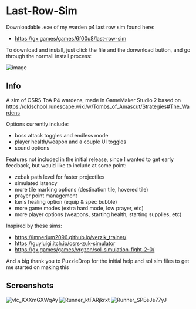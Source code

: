 # Last-Row-Sim
Downloadable .exe of my warden p4 last row sim found here:
- https://gx.games/games/6f00u8/last-row-sim

To download and install, just click the file and the donwnload button, and go through the normall install process:

![image](https://github.com/burntfish44/Last-Row-Sim/assets/14120647/64715da0-bd3b-4f66-bed3-d9c060e026aa)

## Info

A sim of OSRS ToA P4 wardens, made in GameMaker Studio 2 based on https://oldschool.runescape.wiki/w/Tombs_of_Amascut/Strategies#The_Wardens

Options currently include:
  - boss attack toggles and endless mode
  - player health/weapon and a couple UI toggles
  - sound options

Features not included in the initial release, since I wanted to get early feedback, but would like to include at some point:
  - zebak path level for faster projectiles
  - simulated latency
  - more tile marking options (destination tile, hovered tile)
  - prayer point management
  - keris healing option (equip & spec bubble)
  - more game modes (extra hard mode, low prayer, etc)
  - more player options (weapons, starting health, starting supplies, etc)
  
Inspired by these sims:

  - https://lmperium2096.github.io/verzik_trainer/
  - https://guyluigi.itch.io/osrs-zuk-simulator
  - https://gx.games/games/vrgzcn/sol-simulation-fight-2-0/

And a big thank you to PuzzleDrop for the initial help and sol sim files to get me started on making this

## Screenshots

![vlc_KXXmGXWqAy](https://github.com/burntfish44/Last-Row-Sim/assets/14120647/54171fc9-d321-47a6-8c8f-c5528e745f99)
![Runner_ktFARjkrxt](https://github.com/burntfish44/Last-Row-Sim/assets/14120647/084be546-6cfc-4961-be3e-653735fe8042)
![Runner_SPEeJe77yJ](https://github.com/burntfish44/Last-Row-Sim/assets/14120647/dbab5352-1aba-4a1c-8c3d-e7a395d6e4b8)
